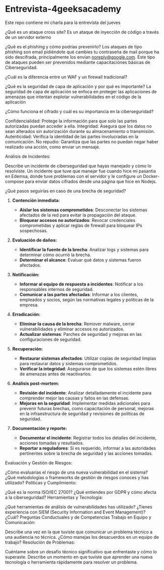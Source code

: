 # Entrevista-4geeksacademy
Este repo contiene mi charla para la entrevista del jueves

¿Qué es un ataque cross site? 
Es un ataque de inyección de código a través de un servidor externo

¿Qué es el phishing y cómo podrías prevenirlo?
Los ataques de tipo phishing son email pidiéndote qué cambies tu contraseña de mail porque ha sido descifrada, principalmente los envían noreply@google.com. Este tipo de ataques pueden ser prevenidos mediante capacitaciónes básicas de Ciberseguridad. 

¿Cuál es la diferencia entre un WAF y un firewall tradicional?

¿Qué es la seguridad de capa de aplicación y por qué es importante?
La seguridad de capa de aplicación se enfoca en proteger las aplicaciones de amenazas que intentan explotar vulnerabilidades en el código de la aplicación

¿Cómo funciona el cifrado y cuál es su importancia en la ciberseguridad?

Confidencialidad: Protege la información para que solo las partes autorizadas puedan acceder a ella.
Integridad: Asegura que los datos no sean alterados sin autorización durante su almacenamiento o transmisión.
Autenticidad: Verifica la identidad de las partes involucradas en la comunicación.
No repudio: Garantiza que las partes no puedan negar haber realizado una acción, como enviar un mensaje.

Análisis de Incidentes:

Describe un incidente de ciberseguridad que hayas manejado y cómo lo resolviste.
Un incidente que tuve que manejar fue cuando hice mi pasantia en Edemsa, donde tuve problemas con el servidor y le configure un Docker-compose para enviar datos cifrados desde una página que hice en Nodejs. 

¿Qué pasos seguirías en caso de una brecha de seguridad?
1. **Contención inmediata:**
   - **Aislar los sistemas comprometidos**: Desconectar los sistemas afectados de la red para evitar la propagación del ataque.
   - **Bloquear accesos no autorizados**: Revocar credenciales comprometidas y aplicar reglas de firewall para bloquear IPs sospechosas.

2. **Evaluación de daños:**
   - **Identificar la fuente de la brecha**: Analizar logs y sistemas para determinar cómo ocurrió la brecha.
   - **Determinar el alcance**: Evaluar qué datos y sistemas fueron afectados.

3. **Notificación:**
   - **Informar al equipo de respuesta a incidentes**: Notificar a los responsables internos de seguridad.
   - **Comunicar a las partes afectadas**: Informar a los clientes, empleados y socios, según las normativas legales y políticas de la empresa.

4. **Erradicación:**
   - **Eliminar la causa de la brecha**: Remover malware, cerrar vulnerabilidades y eliminar accesos no autorizados.
   - **Actualizar sistemas**: Parches de seguridad y mejoras en las configuraciones de seguridad.

5. **Recuperación:**
   - **Restaurar sistemas afectados**: Utilizar copias de seguridad limpias para restaurar datos y sistemas comprometidos.
   - **Verificar la integridad**: Asegurarse de que los sistemas estén libres de amenazas antes de reactivarlos.

6. **Análisis post-mortem:**
   - **Revisión del incidente**: Analizar detalladamente el incidente para comprender mejor las causas y fallos en las defensas.
   - **Mejoras en la seguridad**: Implementar medidas adicionales para prevenir futuras brechas, como capacitación de personal, mejoras en la infraestructura de seguridad y revisiones de políticas de seguridad.

7. **Documentación y reporte:**
   - **Documentar el incidente**: Registrar todos los detalles del incidente, acciones tomadas y resultados.
   - **Reportar a reguladores**: Si es requerido, informar a las autoridades pertinentes sobre la brecha de seguridad y las acciones tomadas.

Evaluación y Gestión de Riesgos:

¿Cómo evaluarías el riesgo de una nueva vulnerabilidad en el sistema?
¿Qué metodologías o frameworks de gestión de riesgos conoces y has utilizado?
Políticas y Cumplimiento:

¿Qué es la norma ISO/IEC 27001?
¿Qué entiendes por GDPR y cómo afecta a la ciberseguridad?
Herramientas y Tecnología:

¿Qué herramientas de análisis de vulnerabilidades has utilizado?
¿Tienes experiencia con SIEM (Security Information and Event Management)? ¿Cuál?
Preguntas Conductuales y de Competencias
Trabajo en Equipo y Comunicación:

Describe una vez en la que tuviste que comunicar un problema técnico a una audiencia no técnica.
¿Cómo manejas los desacuerdos en un equipo de trabajo?
Resolución de Problemas:

Cuéntame sobre un desafío técnico significativo que enfrentaste y cómo lo superaste.
Describe un momento en que tuviste que aprender una nueva tecnología o herramienta rápidamente para resolver un problema.
